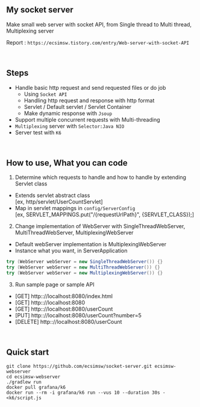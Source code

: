 ## My socket server
Make small web server with socket API, from Single thread to Multi thread, Multiplexing server

Report : `https://ecsimsw.tistory.com/entry/Web-server-with-socket-API`

</br>

## Steps
- Handle basic http request and send requested files or do job   
   - Using `Socket API`
   - Handling http request and response with http format
   - Servlet / Default servlet / Servlet Container
   - Make dynamic response with `Jsoup`
- Support multiple concurrent requests with Multi-threading
- `Multiplexing` server with `Selector:Java NIO`
- Server test with `K6`

</br>

## How to use, What you can code
1. Determine which requests to handle and how to handle by extending Servlet class
- Extends servlet abstract class    
  [ex, http/servlet/UserCountServlet]    
- Map in servlet mappings in `config/ServerConfig`    
  [ex, SERVLET_MAPPINGS.put("/{requestUrlPath}", {SERVLET_CLASS});]

2. Change implementation of WebServer with SingleThreadWebServer, MultiThreadWebServer, MultiplexingWebServer
- Default webServer implementation is MultiplexingWebServer
- Instance what you want, in ServerApplication
``` java
try (WebServer webServer = new SingleThreadWebServer()) {}
try (WebServer webServer = new MultiThreadWebServer()) {}
try (WebServer webServer = new MultiplexingWebServer()) {}
```

3. Run sample page or sample API
- [GET] http:://localhost:8080/index.html
- [GET] http:://localhost:8080
- [GET] http:://localhost:8080/userCount
- [PUT] http:://localhost:8080/userCount?number=5
- [DELETE] http:://localhost:8080/userCount

</br>

## Quick start
```
git clone https://github.com/ecsimsw/socket-server.git ecsimsw-webserver
cd ecsimsw-webserver
./gradlew run
docker pull grafana/k6
docker run --rm -i grafana/k6 run --vus 10 --duration 30s - <k6/script.js
```
